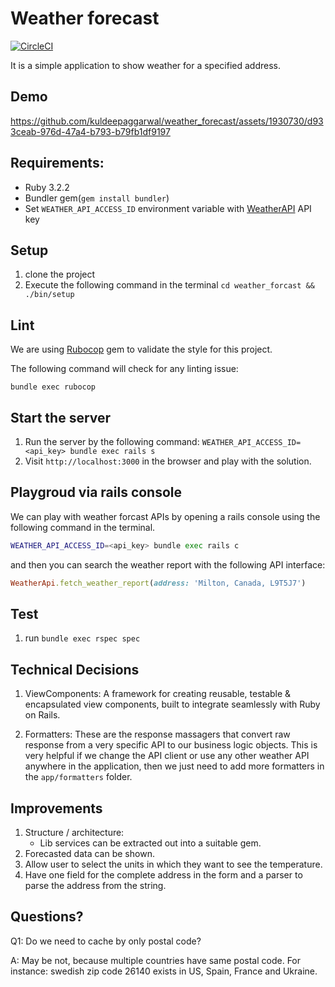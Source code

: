 # Weather forecast

[![CircleCI](https://dl.circleci.com/status-badge/img/gh/kuldeepaggarwal/weather_forecast/tree/main.svg?style=svg)](https://dl.circleci.com/status-badge/redirect/gh/kuldeepaggarwal/weather_forecast/tree/main)

It is a simple application to show weather for a specified address.

## Demo

https://github.com/kuldeepaggarwal/weather_forecast/assets/1930730/d933ceab-976d-47a4-b793-b79fb1df9197


## Requirements:

- Ruby 3.2.2
- Bundler gem(`gem install bundler`)
- Set `WEATHER_API_ACCESS_ID` environment variable with [WeatherAPI](https://www.weatherapi.com/) API key

## Setup

1. clone the project
2. Execute the following command in the terminal `cd weather_forcast && ./bin/setup`

## Lint

We are using [Rubocop](https://github.com/rubocop/rubocop) gem to validate the style for this project.

The following command will check for any linting issue:

```
bundle exec rubocop
```

## Start the server

1. Run the server by the following command:
    `WEATHER_API_ACCESS_ID=<api_key> bundle exec rails s`
2. Visit `http://localhost:3000` in the browser and play with the solution.

## Playgroud via rails console

We can play with weather forcast APIs by opening a rails console using the following command in the terminal.

```sh
WEATHER_API_ACCESS_ID=<api_key> bundle exec rails c
```

and then you can search the weather report with the following API interface:

```rb
WeatherApi.fetch_weather_report(address: 'Milton, Canada, L9T5J7')
```

## Test

1. run `bundle exec rspec spec`

## Technical Decisions

1. ViewComponents: A framework for creating reusable, testable & encapsulated view components, built to integrate seamlessly with Ruby on Rails.

2. Formatters: These are the response massagers that convert raw response from a very specific API to our business logic objects. This is very helpful if we change the API client or use any other weather API anywhere in the application, then we just need to add more formatters in the `app/formatters` folder.

## Improvements

1. Structure / architecture:
   - Lib services can be extracted out into a suitable gem.
2. Forecasted data can be shown.
3. Allow user to select the units in which they want to see the temperature.
4. Have one field for the complete address in the form and a parser to parse the address from the string.


## Questions?

Q1: Do we need to cache by only postal code?

A: May be not, because multiple countries have same postal code. For instance: swedish zip code 26140 exists in US, Spain, France and Ukraine.
